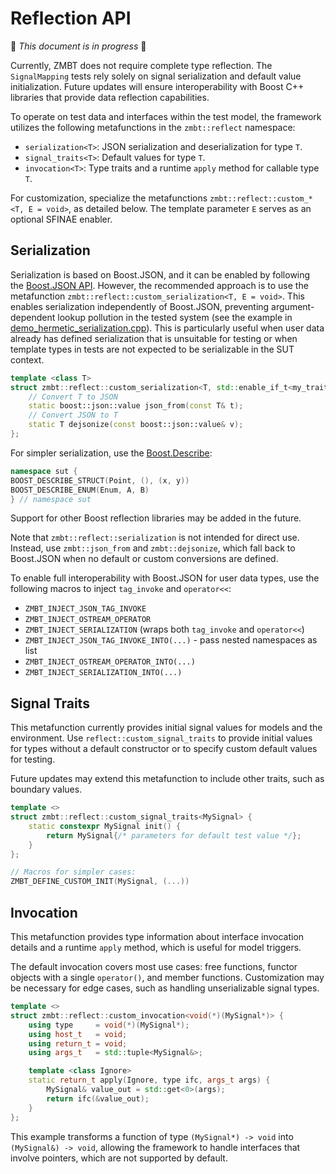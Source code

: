 <!-- (c) Copyright 2024 Zenseact AB -->
<!-- SPDX-License-Identifier: Apache-2.0 -->

# Reflection API

:construction: *This document is in progress* :construction:

Currently, ZMBT does not require complete type reflection. The `SignalMapping` tests rely solely on signal serialization and default value initialization. Future updates will ensure interoperability with Boost C++ libraries that provide data reflection capabilities.

To operate on test data and interfaces within the test model, the framework utilizes the following metafunctions in the `zmbt::reflect` namespace:

- `serialization<T>`: JSON serialization and deserialization for type `T`.
- `signal_traits<T>`: Default values for type `T`.
- `invocation<T>`: Type traits and a runtime `apply` method for callable type `T`.

For customization, specialize the metafunctions `zmbt::reflect::custom_*<T, E = void>`, as detailed below. The template parameter `E` serves as an optional SFINAE enabler.

## Serialization

Serialization is based on Boost.JSON, and it can be enabled by following the [Boost.JSON API](https://www.boost.org/doc/libs/release/libs/json/). However, the recommended approach is to use the metafunction `zmbt::reflect::custom_serialization<T, E = void>`. This enables serialization independently of Boost.JSON, preventing argument-dependent lookup pollution in the tested system (see the example in [demo_hermetic_serialization.cpp](../examples/cxx/hermetic_serialization.cpp)). This is particularly useful when user data already has defined serialization that is unsuitable for testing or when template types in tests are not expected to be serializable in the SUT context.

```cpp
template <class T>
struct zmbt::reflect::custom_serialization<T, std::enable_if_t<my_trait<T>>> {
    // Convert T to JSON
    static boost::json::value json_from(const T& t);
    // Convert JSON to T
    static T dejsonize(const boost::json::value& v);
};
```

For simpler serialization, use the [Boost.Describe](https://www.boost.org/doc/libs/release/libs/describe/):

```cpp
namespace sut {
BOOST_DESCRIBE_STRUCT(Point, (), (x, y))
BOOST_DESCRIBE_ENUM(Enum, A, B)
} // namespace sut
```

Support for other Boost reflection libraries may be added in the future.

Note that `zmbt::reflect::serialization` is not intended for direct use. Instead, use `zmbt::json_from` and `zmbt::dejsonize`, which fall back to Boost.JSON when no default or custom conversions are defined.

To enable full interoperability with Boost.JSON for user data types, use the following macros to inject `tag_invoke` and `operator<<`:

- `ZMBT_INJECT_JSON_TAG_INVOKE`
- `ZMBT_INJECT_OSTREAM_OPERATOR`
- `ZMBT_INJECT_SERIALIZATION` (wraps both `tag_invoke` and `operator<<`)
- `ZMBT_INJECT_JSON_TAG_INVOKE_INTO(...)` - pass nested namespaces as list
- `ZMBT_INJECT_OSTREAM_OPERATOR_INTO(...)`
- `ZMBT_INJECT_SERIALIZATION_INTO(...)`

## Signal Traits

This metafunction currently provides initial signal values for models and the environment. Use `reflect::custom_signal_traits` to provide initial values for types without a default constructor or to specify custom default values for testing.

Future updates may extend this metafunction to include other traits, such as boundary values.

```cpp
template <>
struct zmbt::reflect::custom_signal_traits<MySignal> {
    static constexpr MySignal init() {
        return MySignal{/* parameters for default test value */};
    }
};

// Macros for simpler cases:
ZMBT_DEFINE_CUSTOM_INIT(MySignal, (...))
```

## Invocation

This metafunction provides type information about interface invocation details and a runtime `apply` method, which is useful for model triggers.

The default invocation covers most use cases: free functions, functor objects with a single `operator()`, and member functions. Customization may be necessary for edge cases, such as handling unserializable signal types.

```cpp
template <>
struct zmbt::reflect::custom_invocation<void(*)(MySignal*)> {
    using type     = void(*)(MySignal*);
    using host_t   = void;
    using return_t = void;
    using args_t   = std::tuple<MySignal&>;

    template <class Ignore>
    static return_t apply(Ignore, type ifc, args_t args) {
        MySignal& value_out = std::get<0>(args);
        return ifc(&value_out);
    }
};
```

This example transforms a function of type `(MySignal*) -> void` into `(MySignal&) -> void`, allowing the framework to handle interfaces that involve pointers, which are not supported by default.
